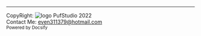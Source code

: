 ---

CopyRight: ![logo](../_media/favicon.png ':size=16 :no-zoom') PufStudio 2022  
Contact Me: even311379@hotmail.com  
<a href="https://docsify.js.org/" target="_blank" rel="noopener" style="text-decoration: none">
    <sub>Powered by Docsify</sub>
</a>

